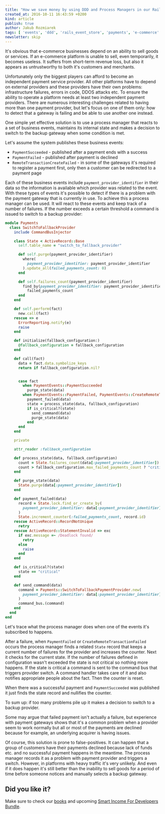```yaml
---
title: "How we save money by using DDD and Process Managers in our Rails app"
created_at: 2016-10-11 16:43:59 +0200
kind: article
publish: true
author: Jakub Rozmiarek
tags: [ 'events', 'ddd', 'rails_event_store', 'payments', 'e-commerce' ]
newsletter: skip
---
```


It's obvious that e-commerce businesses depend on an ability to sell goods or services. If an e-commerce platform is unable to sell, even temporarily, it becomes useless. It suffers from short-term revenue loss, but also it appears as untrustworthy to both it's customers and merchants.

<!-- more -->

Unfortunately only the biggest players can afford to become an independent payment service provider. All other platforms have to depend on external providers and these providers have their own problems: infrastructure failures, errors in code, DDOS attacks etc. To ensure the ability to operate a platform needs at least two independent payment providers. There are numerous interesting challenges related to having more than one payment provider, but let's focus on one of them only: how to detect that a gateway is failing and be able to use another one instead.

One simple yet effective solution is to use a process manager that reacts to a set of business events, maintains its internal state and makes a decision to switch to the backup gateway when some condition is met.

Let's assume the system publishes these business events:

* `PaymentSucceeded`              - published after a payment ends with a success
* `PaymentFailed`                 - published after payment is declined
* `RemoteTransactionCreateFailed` - in some of the gateways it's required to register a payment first, only then a customer can be redirected to a payment page

Each of these business events include `payment_provider_identifier` in their data so the information is available which provider was related to the event. With these types of events it's possible to detect if there is a problem with the payment gateway that is currently in use. To achieve this a process manager can be used. It will react to these events and keep track of a number of failures. If the number exceeds a certain threshold a command is issued to switch to a backup provider:

```ruby
module Payments
  class SwitchToFallbackProvider
    include CommandBusInjector

    class State < ActiveRecord::Base
      self.table_name = "switch_to_fallback_provider"

      def self.purge(payment_provider_identifier)
        where(
          payment_provider_identifier: payment_provider_identifier
        ).update_all(failed_payments_count: 0)
      end

      def self.failures_count(payment_provider_identifier)
        find_by(payment_provider_identifier: payment_provider_identifier).
          failed_payments_count
      end
    end

    def self.perform(fact)
      new.call(fact)
    rescue => e
      ErrorReporting.notify(e)
      raise
    end

    def initialize(fallback_configuration:)
      @fallback_configuration = fallback_configuration
    end

    def call(fact)
      data = fact.data.symbolize_keys
      return if fallback_configuration.nil?


      case fact
        when PaymentEvents::PaymentSucceeded
          purge_state(data)
        when PaymentEvents::PaymentFailed, PaymentEvents::CreateRemoteTransactionFailed
          payment_failed(data)
          state = process_state(data, fallback_configuration)
          if is_critical?(state)
            send_command(data)
            purge_state(data)
          end
      end
    end

    private

    attr_reader :fallback_configuration

    def process_state(data, fallback_configuration)
      count = State.failures_count(data[:payment_provider_identifier])
      count > fallback_configuration.max_failed_payments_count ? "critical" : "normal"
    end

    def purge_state(data)
      State.purge(data[:payment_provider_identifier])
    end

    def payment_failed(data)
      record = State.lock.find_or_create_by(
        payment_provider_identifier: data[:payment_provider_identifier]
      )
      State.increment_counter(:failed_payments_count, record.id)
    rescue ActiveRecord::RecordNotUnique
      retry
    rescue ActiveRecord::StatementInvalid => exc
      if exc.message =~ /Deadlock found/
        retry
      else
        raise
      end
    end

    def is_critical?(state)
      state == "critical"
    end

    def send_command(data)
      command = Payments::SwitchToFallbackPaymentProvider.new(
        payment_provider_identifier: data[:payment_provider_identifier],
      )
      command_bus.(command)
    end
  end
end
```

Let's trace what the process manager does when one of the events it's subscribed to happens.

After a failure, when `PaymentFailed` or `CreateRemoteTransactionFailed` occurs the process manager finds a related `State` record that keeps a current number of failures for the provider and increases the counter.
Next it checks for the current state. If the number of failures defined in configuration wasn't exceeded the state is not critical so nothing more happens.
If the state is critical a command is sent to the command bus that triggers provider switch. A command handler takes care of it and also notifies appropriate people about the fact. Then the counter is reset.

When there was a successful payment and `PaymentSucceeded` was published it just finds the state record and nullifies the counter.

To sum up: if too many problems pile up it makes a decision to switch to a backup provider.

Some may argue that failed payment isn't actually a failure, but experience with payment gateways shows that it's a common problem when a provider seem to work normally but all or most of the payments are declined because for example, an underlying acquirer is having issues.

Of course, this solution is prone to false-positives. It can happen that a group of customers have their payments declined because lack of funds etc. and no successful payment happens in the meantime. The process manager records it as a problem with payment provider and triggers a switch.
However, in platforms with heavy traffic it's very unlikely. And even if it does happen it's still better than the inability to sell goods for a period of time before someone notices and manually selects a backup gateway.

## Did you like it?

Make sure to check our [books](/products)
and upcoming [Smart Income For Developers Bundle](http://www.smartincomefordevelopers.com/).
